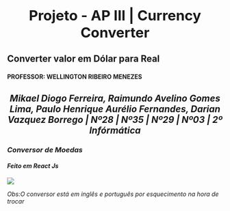 
### <b><h1 align="center">Projeto - AP III | Currency Converter</h1></b>
## <p>Converter valor em Dólar para Real</p>
<h4>PROFESSOR: WELLINGTON RIBEIRO MENEZES </h4>
<h2 align="center"><i> Mikael Diogo Ferreira, Raimundo Avelino Gomes Lima, Paulo Henrique Aurélio Fernandes, Darian Vazquez Borrego  | Nº28 | Nº35 | Nº29 | Nº03 | 2º Infórmática </h2>


<h3>Conversor de Moedas</h3>
<h4>Feito em React Js</h4>
<img src="Captura de tela_2022-12-14_23-45-28.png">

<p>Obs:O conversor está em inglês e português por esquecimento na hora de trocar</p>
